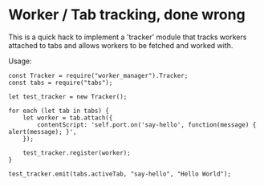# Worker / Tab tracking, done wrong

This is a quick hack to implement a 'tracker' module that tracks workers
attached to tabs and allows workers to be fetched and worked with.

Usage:

	const Tracker = require("worker_manager").Tracker;
	const tabs = require("tabs");

	let test_tracker = new Tracker();

	for each (let tab in tabs) {
		let worker = tab.attach({
			contentScript: 'self.port.on('say-hello', function(message) { alert(message); }',
		});

		test_tracker.register(worker);
	}

	test_tracker.emit(tabs.activeTab, "say-hello", "Hello World");

